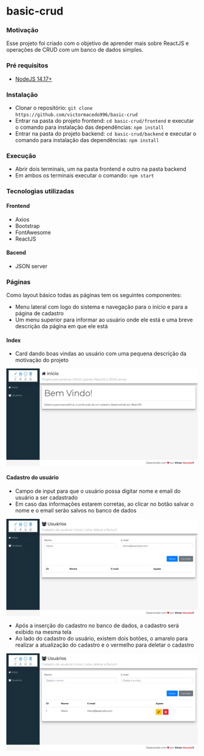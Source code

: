 # basic-crud

### Motivação

Esse projeto foi criado com o objetivo de aprender mais sobre ReactJS e operações de CRUD com um banco de dados simples.

### Pré requisitos

- [NodeJS 14.17+](https://nodejs.org/en/)

### Instalação

- Clonar o repositório: `git clone https://github.com/victormacedo996/basic-crud`
- Entrar na pasta do projeto frontend: `cd basic-crud/frontend` e executar o comando para instalação das dependências: `npm install`
- Entrar na pasta do projeto backend: `cd basic-crud/backend` e executar o comando para instalação das dependências: `npm install`

### Execução

- Abrir dois terminais, um na pasta frontend e outro na pasta backend
- Em ambos os terminais executar o comando: `npm start`

### Tecnologias utilizadas

#### Frontend

- Axios
- Bootstrap
- FontAwesome
- ReactJS

#### Bacend

- JSON server

### Páginas

Como layout básico todas as páginas tem os seguintes componentes:

- Menu lateral com logo do sistema e navegação para o início e para a página de cadastro
- Um menu superior para informar ao usuário onde ele está e uma breve descrição da página em que ele está

#### Index

- Card dando boas vindas ao usuário com uma pequena descrição da motivação do projeto

![index](screenshot/index.png)

#### Cadastro do usuário

- Campo de input para que o usuário possa digitar nome e email do usuário a ser cadastrado
- Em caso das informações estarem corretas, ao clicar no botão salvar o nome e o email serão salvos no banco de dados

![index](screenshot/pagina-de-cadastro.png)

- Após a inserção do cadastro no banco de dados, a cadastro será exibido na mesma tela
- Ao lado do cadastro do usuário, existem dois botões, o amarelo para realizar a atualização do cadastro e o vermelho para deletar o cadastro

![index](screenshot/cadastrando.png)